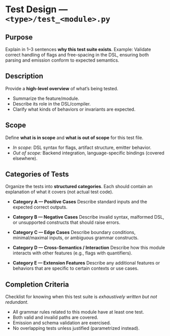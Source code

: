 # Test Design — `<type>/test_<module>.py`

## Purpose

Explain in 1–3 sentences **why this test suite exists**.
Example: Validate correct handling of flags and free-spacing in the DSL, ensuring both parsing and emission conform to expected semantics.

## Description

Provide a **high-level overview** of what’s being tested.

-   Summarize the feature/module.
-   Describe its role in the DSL/compiler.
-   Clarify what kinds of behaviors or invariants are expected.

## Scope

Define **what is in scope** and **what is out of scope** for this test file.

-   _In scope:_ DSL syntax for flags, artifact structure, emitter behavior.
-   _Out of scope:_ Backend integration, language-specific bindings (covered elsewhere).

## Categories of Tests

Organize the tests into **structured categories**. Each should contain an explanation of what it covers (not actual test code).

-   **Category A — Positive Cases**
    Describe standard inputs and the expected correct outputs.

-   **Category B — Negative Cases**
    Describe invalid syntax, malformed DSL, or unsupported constructs that should raise errors.

-   **Category C — Edge Cases**
    Describe boundary conditions, minimal/maximal inputs, or ambiguous grammar constructs.

-   **Category D — Cross-Semantics / Interaction**
    Describe how this module interacts with other features (e.g., flags with quantifiers).

-   **Category E — Extension Features**
    Describe any additional features or behaviors that are specific to certain contexts or use cases.

## Completion Criteria

Checklist for knowing when this test suite is _exhaustively written but not redundant_.

-   All grammar rules related to this module have at least one test.
-   Both valid and invalid paths are covered.
-   Emission and schema validation are exercised.
-   No overlapping tests unless justified (parametrized instead).
